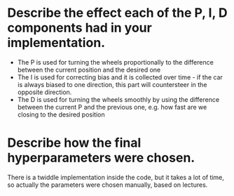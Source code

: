 # Describe the effect each of the P, I, D components had in your implementation.

* The P is used for turning the wheels proportionally to the difference between the current position and the desired one
* The I is used for correcting bias and it is collected over time -
if the car is always biased to one direction, this part will countersteer in the opposite direction.
* The D is used for turning the wheels smoothly by using the difference between the current P and the previous one, e.g. how fast are we closing to
the desired position


# Describe how the final hyperparameters were chosen.

There is a twiddle implementation inside the code, but it takes a lot of time,
so actually the parameters were chosen manually, based on lectures.
